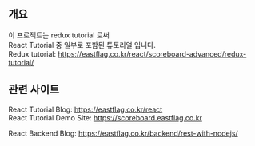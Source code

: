 ## 개요
이 프로젝트는 redux tutorial 로써  
React Tutorial 중 일부로 포함된 튜토리얼 입니다.  
Redux tutorial: https://eastflag.co.kr/react/scoreboard-advanced/redux-tutorial/  

## 관련 사이트
React Tutorial Blog: https://eastflag.co.kr/react  
React Tutorial Demo Site: https://scoreboard.eastflag.co.kr  
  
React Backend Blog: https://eastflag.co.kr/backend/rest-with-nodejs/  
